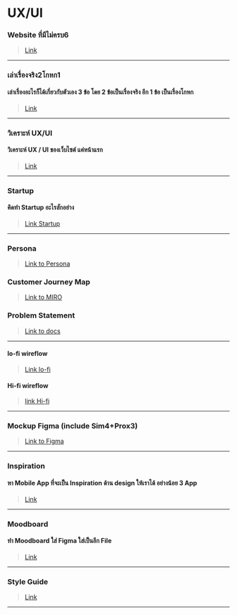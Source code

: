 # UX/UI

### Website ที่มีไม่ครบ6
>[Link](https://htmlpreview.github.io/?https://github.com/poom10118/precodecamp/blob/master/UX_UI/UX_XI_notinclude6.html)

---

### เล่าเรื่องจริง2โกหก1
#### เล่าเรื่องอะไรก็ได้เกี่ยวกับตัวเอง 3 ข้อ โดย 2 ข้อเป็นเรื่องจริง อีก 1 ข้อ เป็นเรื่องโกหก
>[Link](https://docs.google.com/document/d/1IZsRDAmRNQe4zjtcjSeePgJ8AKf9yosUKjlv7WTtFfg/edit)

---

### วิเคราะห์ UX/UI
#### วิเคราะห์ UX / UI ของเว็บไซต์ แค่หน้าแรก
>[Link](https://htmlpreview.github.io/?https://github.com/poom10118/precodecamp/blob/master/UX_UI/UX_UI_website.html)

---
### Startup
#### คิดทำ Startup อะไรสักอย่าง
>[Link Startup](https://docs.google.com/document/d/17YcUQh94HRlLeXPqfXnN5O5Zjf1lPaRJxAxedruNvN8/edit?usp=sharing)

---
### Persona
>[Link to Persona](https://htmlpreview.github.io/?https://github.com/poom10118/precodecamp/blob/master/UX_UI/UX_UI_persona.html)


### Customer Journey Map
>[Link to MIRO](https://miro.com/app/board/o9J_knsfjIg=/)


### Problem Statement
>[Link to docs](https://docs.google.com/document/d/1cRN7Jp_QBOXY0cGCNAkNK2kMLTalbywNqG14Ds_LDuU/edit?usp=sharing)

---
#### lo-fi wireflow

>[Link lo-fi](https://miro.com/app/board/o9J_kn_Jor8=/)

#### Hi-fi wireflow
>[link Hi-fi](https://miro.com/app/board/o9J_kn_VgUc=/) 

---

### Mockup Figma (include Sim4+Prox3)
> [Link to Figma](https://www.figma.com/proto/GDevDrpwpbuUTg0foyCVIV/Mockup?node-id=1%3A12&scaling=scale-down)

---

### Inspiration
#### หา Mobile App ที่จะเป็น Inspiration ด้าน design ให้เราได้ อย่างน้อย 3 App

>[Link](https://www.figma.com/file/kza6OTNMPxp9qSy80jvpJz/Inspiration?node-id=0%3A1)

---

### Moodboard
#### ทำ Moodboard ใส่ Figma ใส่เป็นอีก File
>[Link](https://www.figma.com/file/kza6OTNMPxp9qSy80jvpJz/Inspiration?node-id=4%3A0)

---

### Style Guide
>[Link](https://www.figma.com/file/kza6OTNMPxp9qSy80jvpJz/Inspiration?node-id=8%3A0)

---